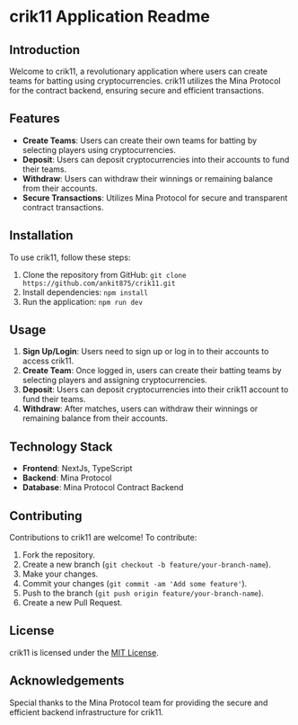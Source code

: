 # crik11 Application Readme

## Introduction

Welcome to crik11, a revolutionary application where users can create teams for batting using cryptocurrencies. crik11 utilizes the Mina Protocol for the contract backend, ensuring secure and efficient transactions.

## Features

- **Create Teams**: Users can create their own teams for batting by selecting players using cryptocurrencies.
- **Deposit**: Users can deposit cryptocurrencies into their accounts to fund their teams.
- **Withdraw**: Users can withdraw their winnings or remaining balance from their accounts.
- **Secure Transactions**: Utilizes Mina Protocol for secure and transparent contract transactions.

## Installation

To use crik11, follow these steps:

1. Clone the repository from GitHub: `git clone https://github.com/ankit875/crik11.git`
2. Install dependencies: `npm install`
3. Run the application: `npm run dev`

## Usage

1. **Sign Up/Login**: Users need to sign up or log in to their accounts to access crik11.
2. **Create Team**: Once logged in, users can create their batting teams by selecting players and assigning cryptocurrencies.
3. **Deposit**: Users can deposit cryptocurrencies into their crik11 account to fund their teams.
4. **Withdraw**: After matches, users can withdraw their winnings or remaining balance from their accounts.

## Technology Stack

- **Frontend**: NextJs, TypeScript
- **Backend**: Mina Protocol
- **Database**: Mina Protocol Contract Backend

## Contributing

Contributions to crik11 are welcome! To contribute:

1. Fork the repository.
2. Create a new branch (`git checkout -b feature/your-branch-name`).
3. Make your changes.
4. Commit your changes (`git commit -am 'Add some feature'`).
5. Push to the branch (`git push origin feature/your-branch-name`).
6. Create a new Pull Request.

## License

crik11 is licensed under the [MIT License](LICENSE).

## Acknowledgements

Special thanks to the Mina Protocol team for providing the secure and efficient backend infrastructure for crik11.
